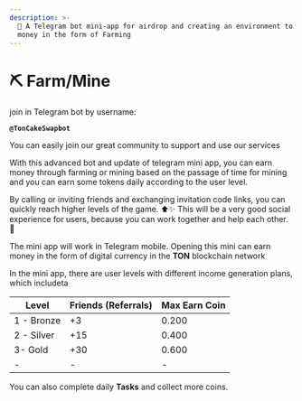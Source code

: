 ```yaml
---
description: >-
  🚀 A Telegram bot mini-app for airdrop and creating an environment to earn
  money in the form of Farming
---
```


# ⛏️ Farm/Mine

join in Telegram bot by username:

<pre><code><strong>@TonCakeSwapbot
</strong></code></pre>

You can easily join our great community to support and use our services

With this advanced bot and update of telegram mini app, you can earn money through farming or mining based on the passage of time for mining and you can earn some tokens daily according to the user level.

By calling or inviting friends and exchanging invitation code links, you can quickly reach higher levels of the game. ⬆️✨ This will be a very good social experience for users, because you can work together and help each other. 🤝

The mini app will work in Telegram mobile. Opening this mini can earn money in the form of digital currency in the **TON** blockchain network

In the mini app, there are user levels with different income generation plans, which includeta

| Level      | Friends (Referrals) | Max Earn Coin |
| ---------- | ------------------- | ------------- |
| 1 - Bronze | +3                  | 0.200         |
| 2 - Silver | +15                 | 0.400         |
| 3- Gold    | +30                 | 0.600         |
| -          | -                   | -             |

You can also complete daily **Tasks** and collect more coins.

